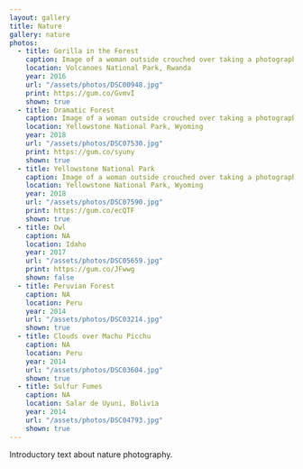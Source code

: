 ```yaml
---
layout: gallery
title: Nature
gallery: nature
photos:
  - title: Gorilla in the Forest
    caption: Image of a woman outside crouched over taking a photograph of a subject out of frame while a young girl bends down to pet down a pug on a leash while a sculpture of a dinosaur looms in the background.
    location: Volcanoes National Park, Rwanda
    year: 2016
    url: "/assets/photos/DSC00948.jpg"
    print: https://gum.co/GvmvI
    shown: true
  - title: Dramatic Forest
    caption: Image of a woman outside crouched over taking a photograph of a subject out of frame while a young girl bends down to pet down a pug on a leash while a sculpture of a dinosaur looms in the background.
    location: Yellowstone National Park, Wyoming
    year: 2018
    url: "/assets/photos/DSC07530.jpg"
    print: https://gum.co/syuny
    shown: true
  - title: Yellowstone National Park
    caption: Image of a woman outside crouched over taking a photograph of a subject out of frame while a young girl bends down to pet down a pug on a leash while a sculpture of a dinosaur looms in the background.
    location: Yellowstone National Park, Wyoming
    year: 2018
    url: "/assets/photos/DSC07590.jpg"
    print: https://gum.co/ecQTF
    shown: true
  - title: Owl
    caption: NA
    location: Idaho
    year: 2017
    url: "/assets/photos/DSC05659.jpg"
    print: https://gum.co/JFwwg
    shown: false
  - title: Peruvian Forest
    caption: NA
    location: Peru
    year: 2014
    url: "/assets/photos/DSC03214.jpg"
    shown: true
  - title: Clouds over Machu Picchu
    caption: NA
    location: Peru
    year: 2014
    url: "/assets/photos/DSC03604.jpg"
    shown: true
  - title: Sulfur Fumes
    caption: NA
    location: Salar de Uyuni, Bolivia
    year: 2014
    url: "/assets/photos/DSC04793.jpg"
    shown: true
---
```

<p>Introductory text about nature photography.</p>